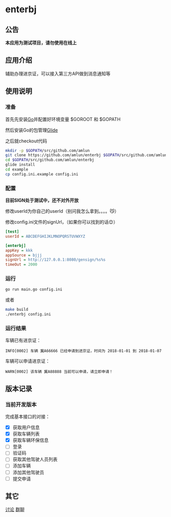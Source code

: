 # enterbj

## 公告

**本应用为测试项目，请勿使用在线上**

## 应用介绍

辅助办理进京证，可以接入第三方API做到消息通知等

## 使用说明

### 准备

首先先安装[Go](https://golang.org/)并配置好环境变量 $GOROOT 和 $GOPATH

然后安装Go的包管理[Glide](https://glide.sh/)

之后就checkout代码

```bash
mkdir -p $GOPATH/src/github.com/amlun
git clone https://github.com/amlun/enterbj $GOPATH/src/github.com/amlun/enterbj
cd $GOPATH/src/github.com/amlun/enterbj
glide install
cd example
cp config.ini.example config.ini
```

### 配置

**目前SIGN处于测试中，还不对外开放**

修改userId为你自己的userId（别问我怎么拿到。。。。😼）

修改config.ini文件的signUrl，（如果你可以找到的话😊）

```ini
[test]
userId = ABCDEFGHIJKLMNOPQRSTUVWXYZ

[enterbj]
appKey = kkk
appSource = bjjj
signUrl = http://127.0.0.1:8080/gensign/%s%s
timeOut = 2000

```

### 运行

```bash
go run main.go config.ini
```
或者
```bash
make build
./enterbj config.ini
```

### 运行结果

车辆已有进京证：
```
INFO[0002] 车辆 冀A66666 已经申请到进京证，时间为 2018-01-01 到 2018-01-07 
```

车辆可以申请进京证：
```
WARN[0002] 该车辆 冀A88888 当前可以申请，请立即申请！
```

## 版本记录

### 当前开发版本

完成基本接口的对接：

- [x] 获取用户信息
- [x] 获取车辆列表
- [x] 获取车辆环保信息
- [ ] 登录
- [ ] 验证码
- [ ] 获取其他驾驶人员列表
- [ ] 添加车辆
- [ ] 添加其他驾驶员
- [ ] 提交申请

## 其它

[讨论](https://github.com/amlun/enterbj/issues)
[群聊](https://t.me/joinchat/F9pB0w5VRUE3TC-pB5w_NQ)